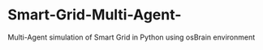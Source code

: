 # Smart-Grid-Multi-Agent-
Multi-Agent simulation of Smart Grid in Python using osBrain environment 
